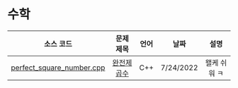 # 수학
|소스 코드|문제 제목|언어|날짜|설명|
|:---:|:---:|:---:|:---:|:---:|
|[perfect_square_number.cpp](./perfect_square_number.cpp)|[완전제곱수](http://boj.kr/1977)|C++|7/24/2022|왤케 쉬워 ㅋ|
